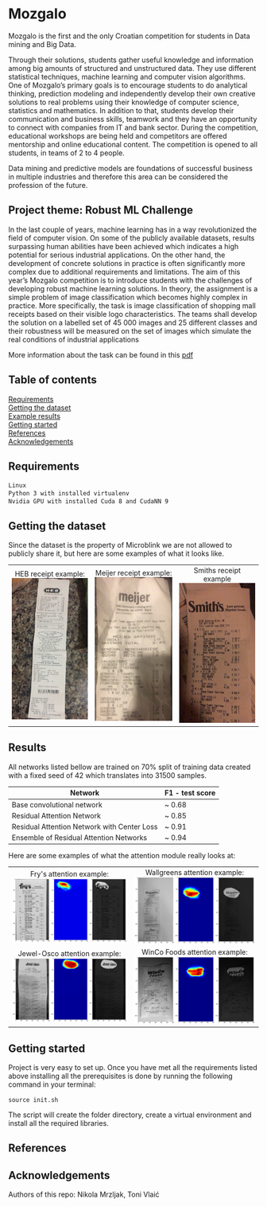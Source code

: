 # Mozgalo

Mozgalo is the first and the only Croatian competition for students in Data mining and Big Data.

Through their solutions, students gather useful knowledge and information among big amounts of structured and unstructured data. They use different statistical techniques, machine learning and computer vision algorithms. One of Mozgalo’s primary goals is to encourage students to do analytical thinking, prediction modeling and independently develop their own creative solutions to real problems using their knowledge of computer science, statistics and mathematics. In addition to that, students develop their communication and business skills, teamwork and they have an opportunity to connect with companies from IT and bank sector. During the competition, educational workshops are being held and competitors are offered mentorship and online educational content. The competition is opened to all students, in teams of 2 to 4 people.

Data mining and predictive models are foundations of successful business in multiple industries and therefore this area can be considered the profession of the future.

## Project theme: Robust ML Challenge

In the last couple of years, machine learning has in a way revolutionized the field of
computer vision. On some of the publicly available datasets, results surpassing
human abilities have been achieved which indicates a high potential for serious
industrial applications. On the other hand, the development of concrete solutions in
practice is often significantly more complex due to additional requirements and
limitations. The aim of this year’s Mozgalo competition is to introduce students with
the challenges of developing robust machine learning solutions. In theory, the
assignment is a simple problem of image classification which becomes highly
complex in practice. More specifically, the task is image classification of shopping
mall receipts based on their visible logo characteristics. The teams shall develop the
solution on a labelled set of 45 000 images and 25 different classes and their
robustness will be measured on the set of images which simulate the real conditions
of industrial applications

More information about the task can be found in this [pdf](Microblink-task-eng.pdf)

## Table of contents

<a href="#Req">Requirements</a><br>
<a href="#Data">Getting the dataset</a><br>
<a href='#Results'>Example results</a><br>
<a href="#Getting started">Getting started</a><br>
<a href="#References">References</a><br>
<a href="#Acknowledgements">Acknowledgements</a><br>


## Requirements
<a id='Req'></a>

```
Linux
Python 3 with installed virtualenv
Nvidia GPU with installed Cuda 8 and CudaNN 9
```

## Getting the dataset
<a id='Data'></a>

Since the dataset is the property of Microblink we are not allowed to publicly share it, but here are some examples of what it looks like.

<table  border="0" width="100%" style="border:none">
<tr width="100%" border="0" style="border:none">
<td border="0" align="center" style="border:none">
HEB receipt example:
<img src="https://github.com/Mungosin/Mozgalo/blob/master/ReadmeImages/1.jpg" width="400">
</td>
<td border="0"  align="center" style="border:none">
Meijer receipt example:
<img src="https://github.com/Mungosin/Mozgalo/blob/master/ReadmeImages/2.jpg" width="400">
</td>
<td border="0"  align="center" style="border:none">
Smiths receipt example
<img src="https://github.com/Mungosin/Mozgalo/blob/master/ReadmeImages/3.jpg" width="400">
</td>
</tr>
</table>


## Results
<a id='Results'></a>

All networks listed bellow are trained on 70% split of training data created with a fixed seed of 42 which translates into 31500 samples.

| Network  | F1 - test score |
| ------------- | ------------- |
| Base convolutional network | ~ 0.68 |
| Residual Attention Network  | ~ 0.85  |
| Residual Attention Network with Center Loss  | ~ 0.91  |
| Ensemble of Residual Attention Networks  | ~ 0.94  |

Here are some examples of what the attention module really looks at:


<table  border="0" width="100%" style="border:none">
<tr width="100%" border="0" style="border:none">
<td border="0" align="center" style="border:none">
Fry's attention example:
<img src="https://github.com/Mungosin/Mozgalo/blob/master/ReadmeImages/att1.jpg" width="400">
</td>
<td border="0"  align="center" style="border:none">
Wallgreens attention example:
<img src="https://github.com/Mungosin/Mozgalo/blob/master/ReadmeImages/att2.jpg" width="400">
</td>
</tr>
  
  
<tr width="100%" border="0" style="border:none">
<td border="0" align="center" style="border:none">
Jewel-Osco attention example:
<img src="https://github.com/Mungosin/Mozgalo/blob/master/ReadmeImages/att3.jpg" width="400">
</td>
<td border="0"  align="center" style="border:none">
WinCo Foods attention example:
<img src="https://github.com/Mungosin/Mozgalo/blob/master/ReadmeImages/att4.jpg" width="400">
</td>
</tr>
  
</table>

## Getting started
<a id='Getting started'></a>

Project is very easy to set up. Once you have met all the requirements listed above installing all the prerequisites is done by running the following command in your terminal:

```
source init.sh
```

The script will create the folder directory, create a virtual environment and install all the required libraries.

## References
<a id='References'></a>


## Acknowledgements
<a id='Acknowledgements'></a>

Authors of this repo: Nikola Mrzljak, Toni Vlaić
